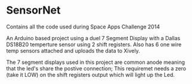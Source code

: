 SensorNet
=========

Contains all the code used during Space Apps Challenge 2014

An Arduino based project using a duel 7 Segment Display with a Dallas DS18B20 temperture sensor using 2 shift registers.
Also has 6 one wire temp sensors attached and uploads the data to Xively.

The 7 segment displays used in this project are common anode meaning that the led's share the postive connection;
This requiremet needs a zero (take it LOW) on the shift registers output which will light up the Led.


